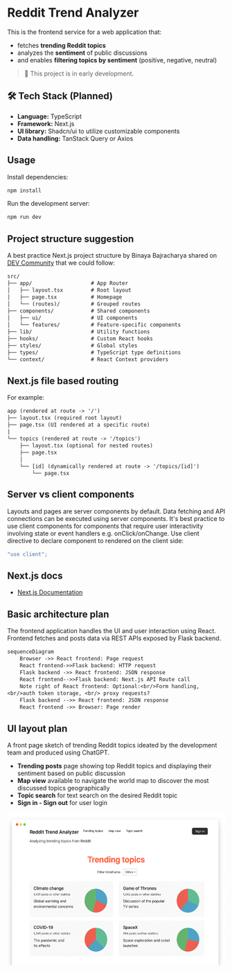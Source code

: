 # Reddit Trend Analyzer

This is the frontend service for a web application that:
- fetches **trending Reddit topics**
- analyzes the **sentiment** of public discussions
- and enables **filtering topics by sentiment** (positive, negative, neutral)

> 🚧 This project is in early development.

## 🛠️ Tech Stack (Planned)

- **Language:** TypeScript
- **Framework:** Next.js   
- **UI library:** Shadcn/ui to utilize customizable components
- **Data handling:** TanStack Query or Axios

## Usage

Install dependencies:

```bash
npm install
```

Run the development server:

```bash
npm run dev
```

## Project structure suggestion
A best practice Next.js project structure by Binaya Bajracharya shared on [DEV Community](https://dev.to/bajrayejoon/best-practices-for-organizing-your-nextjs-15-2025-53ji) that we could follow:
```
src/
├── app/                   # App Router
│   ├── layout.tsx         # Root layout
│   ├── page.tsx           # Homepage
│   └── (routes)/          # Grouped routes
├── components/            # Shared components
│   ├── ui/                # UI components
│   └── features/          # Feature-specific components
├── lib/                   # Utility functions
├── hooks/                 # Custom React hooks
├── styles/                # Global styles
├── types/                 # TypeScript type definitions
└── context/               # React Context providers
```

## Next.js file based routing
For example:
```
app (rendered at route -> '/')
├── layout.tsx (required root layout)
├── page.tsx (UI rendered at a specific route)
|   
└── topics (rendered at route -> '/topics')
    ├── layout.tsx (optional for nested routes) 
    ├── page.tsx
    │
    └── [id] (dynamically rendered at route -> '/topics/[id]')
        └── page.tsx
```

## Server vs client components
Layouts and pages are server components by default. Data fetching and API connections can be executed using server components. It's best practice to use client components for components that require user interactivity involving state or event handlers e.g. onClick/onChange. Use client directive to declare component to rendered on the client side:
```typescript
"use client";
```

## Next.js docs

- [Next.js Documentation](https://nextjs.org/docs)

## Basic architecture plan
The frontend application handles the UI and user interaction using React. Frontend fetches and posts data via REST APIs exposed by Flask backend.

```mermaid
sequenceDiagram
    Browser ->> React frontend: Page request
    React frontend->>Flask backend: HTTP request
    Flask backend ->> React frontend: JSON response
    React frontend-->>Flask backend: Next.js API Route call
    Note right of React frontend: Optional:<br/>Form handling, <br/>auth token storage, <br/> proxy requests?
    Flask backend -->> React frontend: JSON response
    React frontend ->> Browser: Page render
```

## UI layout plan
A front page sketch of trending Reddit topics ideated by the development team and produced using ChatGPT.  
- **Trending posts** page showing top Reddit topics and displaying their sentiment based on public discussion
- **Map view** available to navigate the world map to discover the most discussed topics geographically
- **Topic search** for text search on the desired Reddit topic
- **Sign in - Sign out** for user login  

![UI demo layout](./public/images/ui_layout.png)